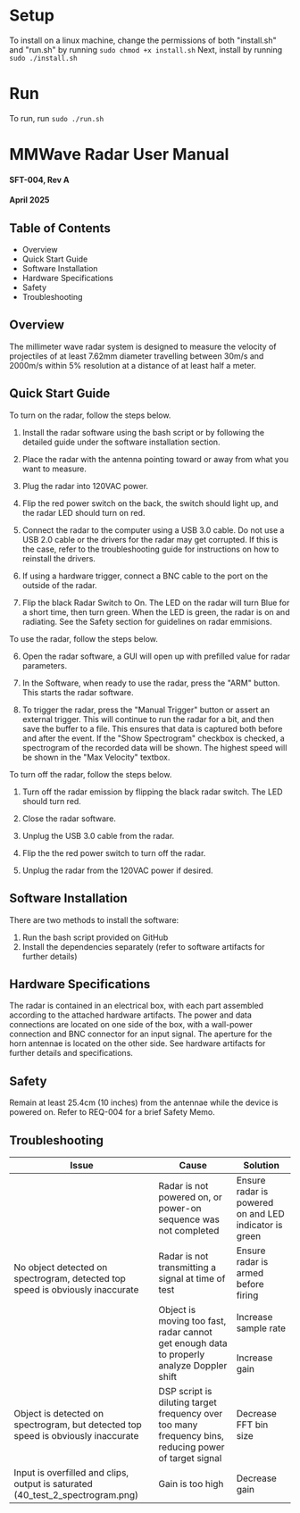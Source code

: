 # Setup

To install on a linux machine, change the permissions of both "install.sh" and "run.sh" by running `sudo chmod +x install.sh`
Next, install by running `sudo ./install.sh`

# Run

To run, run `sudo ./run.sh`



# MMWave Radar User Manual

#### SFT-004, Rev A
#### April 2025

## Table of Contents

<ul>

<li>Overview
<li>Quick Start Guide
<li>Software Installation
<li>Hardware Specifications
<li>Safety
<li>Troubleshooting

</ul>

## Overview

The millimeter wave radar system is designed to measure the velocity of projectiles of at least 7.62mm diameter travelling between 30m/s and 2000m/s within 5% resolution at a distance of at least half a meter. 

## Quick Start Guide

To turn on the radar, follow the steps below.

1. Install the radar software using the bash script or by following the detailed guide under the software installation section.

1. Place the radar with the antenna pointing toward or away from what you want to measure.

2. Plug the radar into 120VAC power.

3. Flip the red power switch on the back, the switch should light up, and the radar LED should turn on red. 

4. Connect the radar to the computer using a USB 3.0 cable. Do not use a USB 2.0 cable or the drivers for the radar may get corrupted. If this is the case, refer to the troubleshooting guide for instructions on how to reinstall the drivers.

5. If using a hardware trigger, connect a BNC cable to the port on the outside of the radar. 

7. Flip the black Radar Switch to On. The LED on the radar will turn Blue for a short time, then turn green. When the LED is green, the radar is on and radiating. See the Safety section for guidelines on radar emmisions. 

To use the radar, follow the steps below.

6. Open the radar software, a GUI will open up with prefilled value for radar parameters. 

8. In the Software, when ready to use the radar, press the "ARM" button. This starts the radar software. 

9. To trigger the radar, press the "Manual Trigger" button or assert an external trigger. This will continue to run the radar for a bit, and then save the buffer to a file. This ensures that data is captured both before and after the event. If the "Show Spectrogram" checkbox is checked, a spectrogram of the recorded data will be shown. The highest speed will be shown in the "Max Velocity" textbox. 

To turn off the radar, follow the steps below. 

1. Turn off the radar emission by flipping the black radar switch. The LED should turn red. 

2. Close the radar software.

3. Unplug the USB 3.0 cable from the radar. 

4. Flip the the red power switch to turn off the radar. 

5. Unplug the radar from the 120VAC power if desired.

## Software Installation

There are two methods to install the software:

<ol>
<li>Run the bash script provided on GitHub
<li>Install the dependencies separately (refer to software artifacts for further details)
</ol>

## Hardware Specifications

The radar is contained in an electrical box, with each part assembled according to the attached hardware artifacts. The power and data connections are located on one side of the box, with a wall-power connection and BNC connector for an input signal. The aperture for the horn antennae is located on the other side. See hardware artifacts for further details and specifications.

## Safety

Remain at least 25.4cm (10 inches) from the antennae while the device is powered on. Refer to REQ-004 for a brief Safety Memo.

## Troubleshooting

<table>
    <thead>
        <tr>
            <th>Issue</th>
            <th>Cause</th>
            <th>Solution</th>
        </tr>
    </thead>
    <tbody>
        <tr>
            <td rowspan=4>No object detected on spectrogram, detected top speed is obviously inaccurate</td>
            <td>Radar is not powered on, or power-on sequence was not completed</td>
            <td>Ensure radar is powered on and LED indicator is green</td>
        </tr>
        <tr>
            <td>Radar is not transmitting a signal at time of test</td>
            <td>Ensure radar is armed before firing</td>
        </tr>
        <tr>
            <td rowspan=2>Object is moving too fast, radar cannot get enough data to properly analyze Doppler shift</td>
            <td>Increase sample rate</td>
        </tr>
        <tr>
            <td>Increase gain</td>
        </tr>
        <tr>
            <td>Object is detected on spectrogram, but detected top speed is obviously inaccurate</td>
            <td>DSP script is diluting target frequency over too many frequency bins, reducing power of target signal</td>
            <td>Decrease FFT bin size</td>
        </tr>
        <tr>
            <td>Input is overfilled and clips, output is saturated (40_test_2_spectrogram.png)</td>
            <td>Gain is too high</td>
            <td>Decrease gain</td>
        </tr>
    </tbody>
</table>
